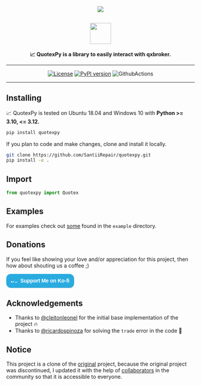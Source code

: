 <div align="center">
<img src="https://static.scarf.sh/a.png?x-pxid=cf317fe7-2188-4721-bc01-124bb5d5dbb2" />

## <img src="https://github.com/SantiiRepair/quotexpy/blob/main/.github/images/quotex-logo.png?raw=true" height="56"/>


**📈 QuotexPy is a library to easily interact with qxbroker.**

______________________________________________________________________

[![License](https://img.shields.io/badge/License-LGPL--2.1-magenta.svg)](https://www.gnu.org/licenses/old-licenses/lgpl-2.1.txt)
[![PyPI version](https://badge.fury.io/py/quotexpy.svg)](https://badge.fury.io/py/quotexpy)
![GithubActions](https://github.com/SantiiRepair/quotexpy/actions/workflows/pylint.yml/badge.svg)

</div>

______________________________________________________________________

## Installing

📈 QuotexPy is tested on Ubuntu 18.04 and Windows 10 with **Python >= 3.10, <= 3.12.**
```bash
pip install quotexpy
```

If you plan to code and make changes, clone and install it locally.

```bash
git clone https://github.com/SantiiRepair/quotexpy.git
pip install -e .
```

## Import
```python
from quotexpy import Quotex
```

## Examples
For examples check out [some](https://github.com/SantiiRepair/quotexpy/blob/main/example/main.py) found in the `example` directory.

## Donations
If you feel like showing your love and/or appreciation for this project, then how about shouting us a coffee ;)

<div style="display: inline-block !important;
        white-space: nowrap;
        min-width: 160px;" bis_skin_checked="1">
    <a title="Support me on ko-fi.com" style="
        background-color: rgb(41, 171, 224);
        cursor: default;
        box-shadow: 1px 1px 0px rgba(0, 0, 0, 0.2);
        line-height: 36px !important;
        min-width: 150px;
        display: inline-block !important;
        background-color: #29abe0;
        padding: 2px 12px !important;
        text-align: center !important;
        border-radius: 12px;
        color: #fff;
        cursor: pointer;
        overflow-wrap: break-word;
        vertical-align: middle;
        border: 0 none #fff !important;
        font-family: 'Quicksand', Helvetica, Century Gothic, sans-serif !important;
        text-decoration: none;
        text-shadow: none;
        font-weight: 700 !important;
        font-size: 14px !important;" href="https://ko-fi.com/SantiiRepair">
        <span style="color: #fff !important; letter-spacing: -0.15px !important;
            text-wrap: none;
            vertical-align: middle;
            line-height: 33px !important;
            padding: 0;
            text-align: center;
            text-decoration: none !important;
            text-shadow: ">
            <img src="https://storage.ko-fi.com/cdn/cup-border.png" alt="Ko-fi donations" style="height: 15px !important; width: 22px !important;">
            Support Me on Ko-fi
        </span>
    </a>
</div>


## Acknowledgements
- Thanks to [@cleitonleonel](https://github.com/cleitonleonel) for the initial base implementation of the project 🔥
- Thanks to [@ricardospinoza](https://github.com/ricardospinoza) for solving the `trade` error in the code 🚀

## Notice 
This project is a clone of the [original](https://github.com/cleitonleonel/pyquotex) project, because the original project was discontinued, I updated it with the help of [collaborators](https://github.com/SantiiRepair/quotexpy/graphs/contributors) in the community so that it is accessible to everyone.
